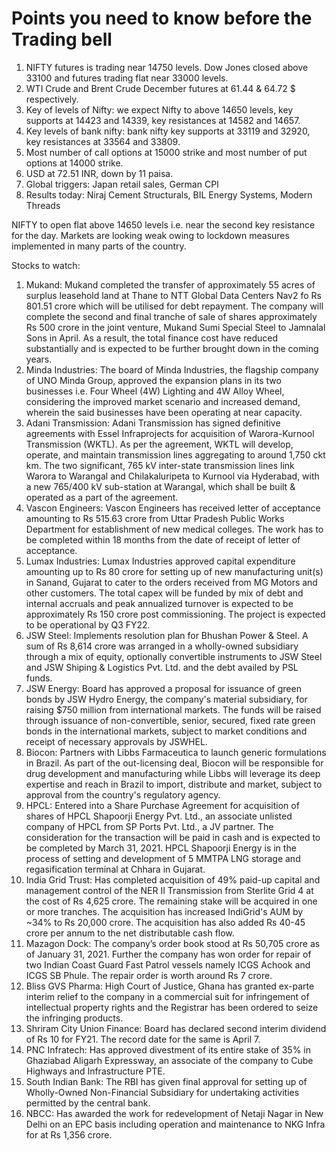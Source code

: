 # Points you need to know before the Trading bell
1. NIFTY futures is trading near 14750 levels. Dow Jones closed above 33100 and futures trading flat near 33000 levels.
2. WTI Crude and Brent Crude December futures at 61.44 & 64.72 $ respectively. 
3. Key of levels of Nifty: we expect Nifty to above 14650 levels, key supports at 14423 and 14339, key resistances at 14582 and 14657.
4. Key levels of bank nifty: bank nifty key supports at 33119 and 32920, key resistances at 33564 and 33809.
5. Most number of call options at 15000 strike and most number of put options at 14000 strike.
6. USD at 72.51 INR, down by 11 paisa.
7. Global triggers: Japan retail sales, German CPI
8. Results today: Niraj Cement Structurals, BIL Energy Systems, Modern Threads

NIFTY to open flat above 14650 levels i.e. near the second key resistance for the day. Markets are looking weak owing to lockdown measures implemented in many parts of the country.

Stocks to watch:
1. Mukand: Mukand completed the transfer of approximately 55 acres of surplus leasehold land at Thane to NTT Global Data Centers Nav2 fo Rs 801.51 crore which will be utilised for debt repayment. The company will complete the second and final tranche of sale of shares approximately Rs 500 crore in the joint venture, Mukand Sumi Special Steel to Jamnalal Sons in April. As a result, the total finance cost have reduced substantially and is expected to be further brought down in the coming years.
2. Minda Industries: The board of Minda Industries, the flagship company of UNO Minda Group, approved the expansion plans in its two businesses i.e. Four Wheel (4W) Lighting and 4W Alloy Wheel, considering the improved market scenario and increased demand, wherein the said businesses have been operating at near capacity.
3. Adani Transmission: Adani Transmission has signed definitive agreements with Essel Infraprojects for acquisition of Warora-Kurnool Transmission (WKTL). As per the agreement, WKTL will develop, operate, and maintain transmission lines aggregating to around 1,750 ckt km. The two significant, 765 kV inter-state transmission lines link Warora to Warangal and Chilakaluripeta to Kurnool via Hyderabad, with a new 765/400 kV sub-station at Warangal, which shall be built & operated as a part of the agreement.
4. Vascon Engineers: Vascon Engineers has received letter of acceptance amounting to Rs 515.63 crore from Uttar Pradesh Public Works Department for establishment of new medical colleges. The work has to be completed within 18 months from the date of receipt of letter of acceptance.
5. Lumax Industries: Lumax Industries approved capital expenditure amounting up to Rs 80 crore for setting up of new manufacturing unit(s) in Sanand, Gujarat to cater to the orders received from MG Motors and other customers. The total capex will be funded by mix of debt and internal accruals and peak annualized turnover is expected to be approximately Rs 150 crore post commissioning. The project is expected to be operational by Q3 FY22.
6. JSW Steel: Implements resolution plan for Bhushan Power & Steel. A sum of Rs 8,614 crore was arranged in a wholly-owned subsidiary through a mix of equity, optionally convertible instruments to JSW Steel and JSW Shiping & Logistics Pvt. Ltd. and the debt availed by PSL funds.
7. JSW Energy: Board has approved a proposal for issuance of green bonds by JSW Hydro Energy, the company's material subsidiary, for raising $750 million from international markets. The funds will be raised through issuance of non-convertible, senior, secured, fixed rate green bonds in the international markets, subject to market conditions and receipt of necessary approvals by JSWHEL.
8. Biocon: Partners with Libbs Farmaceutica to launch generic formulations in Brazil. As part of the out-licensing deal, Biocon will be responsible for drug development and manufacturing while Libbs will leverage its deep expertise and reach in Brazil to import, distribute and market, subject to approval from the country's regulatory agency.
9. HPCL: Entered into a Share Purchase Agreement for acquisition of shares of HPCL Shapoorji Energy Pvt. Ltd., an associate unlisted company of HPCL from SP Ports Pvt. Ltd., a JV partner. The consideration for the transaction will be paid in cash and is expected to be completed by March 31, 2021. HPCL Shapoorji Energy is in the process of setting and development of 5 MMTPA LNG storage and regasification terminal at Chhara in Gujarat.
10. India Grid Trust: Has completed acquisition of 49% paid-up capital and management control of the NER II Transmission from Sterlite Grid 4 at the cost of Rs 4,625 crore. The remaining stake will be acquired in one or more tranches. The acquisition has increased IndiGrid's AUM by ~34% to Rs 20,000 crore. The acquisition has also added Rs 40-45 crore per annum to the net distributable cash flow.
11. Mazagon Dock: The company’s order book stood at Rs 50,705 crore as of January 31, 2021. Further the company has won order for repair of two Indian Coast Guard Fast Patrol vessels namely ICGS Achook and ICGS SB Phule. The repair order is worth around Rs 7 crore.
12. Bliss GVS Pharma: High Court of Justice, Ghana has granted ex-parte interim relief to the company in a commercial suit for infringement of intellectual property rights and the Registrar has been ordered to seize the infringing products.
13. Shriram City Union Finance: Board has declared second interim dividend of Rs 10 for FY21. The record date for the same is April 7.
14. PNC Infratech: Has approved divestment of its entire stake of 35% in Ghaziabad Aligarh Expressway, an associate of the company to Cube Highways and Infrastructure PTE.
15. South Indian Bank: The RBI has given final approval for setting up of Wholly-Owned Non-Financial Subsidiary for undertaking activities permitted by the central bank.
16. NBCC: Has awarded the work for redevelopment of Netaji Nagar in New Delhi on an EPC basis including operation and maintenance to NKG Infra for at Rs 1,356 crore.
